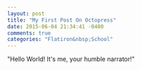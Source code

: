 ```yaml
---
layout: post
title: "My First Post On Octopress"
date: 2015-06-04 21:34:41 -0400
comments: true
categories: "Flatiron&nbsp;School"
---
```

"Hello World!  It's me, your humble narrator!"
